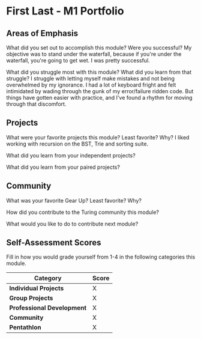 # First Last - M1 Portfolio

## Areas of Emphasis

What did you set out to accomplish this module? Were you successful?
  My objective was to stand under the waterfall, because if you're under the waterfall, you're going to get wet. I was pretty successful.

What did you struggle most with this module? What did you learn from that struggle?
  I struggle with letting myself make mistakes and not being overwhelmed by my ignorance. I had a lot of keyboard fright and felt intimidated by wading through the gunk of my error/failure ridden code. But things have gotten easier with practice, and I've found a rhythm for moving through that discomfort.   


## Projects

What were your favorite projects this module? Least favorite? Why?
  I liked working with recursion on the BST, Trie and sorting suite.  

What did you learn from your independent projects?

What did you learn from your paired projects?

## Community

What was your favorite Gear Up? Least favorite? Why?

How did you contribute to the Turing community this module?

What would you like to do to contribute next module?

## Self-Assessment Scores

Fill in how you would grade yourself from 1-4 in the following categories this module.

| Category                     | Score |
| -----------------------------| ----- |
| **Individual Projects**      |   X   |
| **Group Projects**           |   X   |
| **Professional Development** |   X   |
| **Community**                |   X   |
| **Pentathlon**               |   X   |
